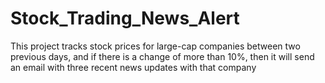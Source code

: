 # Stock_Trading_News_Alert

This project tracks stock prices for large-cap companies between two previous days, and if there is a change of more than 10%, then it will send an email with three recent news updates with that company
